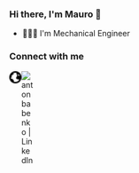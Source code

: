 ### Hi there, I'm Mauro 👋

- 👨🏽‍🎓 I'm Mechanical Engineer

### Connect with me

[<img align="left" alt="maurochiozzi.github.io" width="22px" src="https://raw.githubusercontent.com/iconic/open-iconic/master/svg/globe.svg" />][website]
[<img align="left" alt="antonbabenko | LinkedIn" width="22px" src="https://cdn.jsdelivr.net/npm/simple-icons@v3/icons/linkedin.svg" />][linkedin]


[website]: https://maurochiozzi.github.io
[linkedin]: https://linkedin.com/in/mchiozzi
